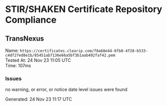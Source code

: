 # STIR/SHAKEN Certificate Repository Compliance

## TransNexus

Name: `https://certificates.clearip.com/f8a68e44-8fb0-4f28-b533-c4df27ed8e1b/85451ab7136e66a5bf3b1aab492faf42.pem`\
Tested At: 24 Nov 23 11:05 UTC\
Time: 107ms

### Issues

no warning, or error, or notice date level issues were found

Generated: 24 Nov 23 11:17 UTC